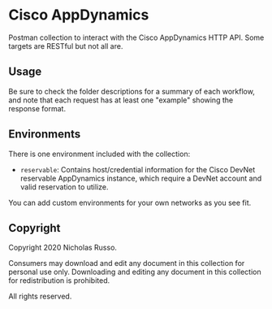 # Cisco AppDynamics
Postman collection to interact with the Cisco AppDynamics HTTP API.
Some targets are RESTful but not all are.

## Usage
Be sure to check the folder descriptions for a summary of each workflow,
and note that each request has at least one "example" showing the response
format.

## Environments
There is one environment included with the collection:
  * `reservable`: Contains host/credential information for the Cisco DevNet
    reservable AppDynamics instance, which require a DevNet account and
    valid reservation to utilize.

You can add custom environments for your own networks as you see fit.

## Copyright
Copyright 2020 Nicholas Russo.

Consumers may download and edit any document in this collection for personal
use only. Downloading and editing any document in this collection for
redistribution is prohibited.

All rights reserved.

